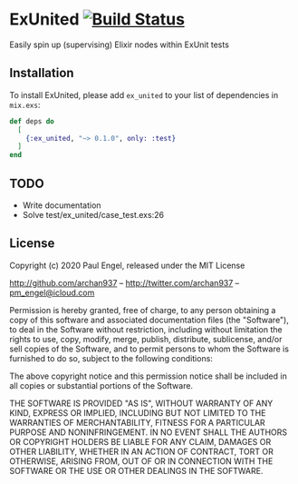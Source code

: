 # ExUnited [![Build Status](https://secure.travis-ci.org/archan937/ex_united.png)](http://travis-ci.org/archan937/ex_united)

Easily spin up (supervising) Elixir nodes within ExUnit tests

## Installation

To install ExUnited, please add `ex_united` to your list of dependencies in `mix.exs`:

  ```elixir
  def deps do
    [
      {:ex_united, "~> 0.1.0", only: :test}
    ]
  end
  ```

## TODO

- Write documentation
- Solve test/ex_united/case_test.exs:26

## License

Copyright (c) 2020 Paul Engel, released under the MIT License

http://github.com/archan937 – http://twitter.com/archan937 – pm_engel@icloud.com

Permission is hereby granted, free of charge, to any person obtaining a copy of this software and associated documentation files (the "Software"), to deal in the Software without restriction, including without limitation the rights to use, copy, modify, merge, publish, distribute, sublicense, and/or sell copies of the Software, and to permit persons to whom the Software is furnished to do so, subject to the following conditions:

The above copyright notice and this permission notice shall be included in all copies or substantial portions of the Software.

THE SOFTWARE IS PROVIDED "AS IS", WITHOUT WARRANTY OF ANY KIND, EXPRESS OR IMPLIED, INCLUDING BUT NOT LIMITED TO THE WARRANTIES OF MERCHANTABILITY, FITNESS FOR A PARTICULAR PURPOSE AND NONINFRINGEMENT. IN NO EVENT SHALL THE AUTHORS OR COPYRIGHT HOLDERS BE LIABLE FOR ANY CLAIM, DAMAGES OR OTHER LIABILITY, WHETHER IN AN ACTION OF CONTRACT, TORT OR OTHERWISE, ARISING FROM, OUT OF OR IN CONNECTION WITH THE SOFTWARE OR THE USE OR OTHER DEALINGS IN THE SOFTWARE.
